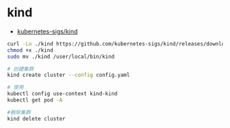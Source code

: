 # kind

- [kubernetes-sigs/kind](https://github.com/kubernetes-sigs/kind)

```bash
curl -Lo ./kind https://github.com/kubernetes-sigs/kind/releases/download/v0.9.0/kind-darwin-amd64
chmod +x ./kind
sudo mv ./kind /user/local/bin/kind

# 创建集群
kind create cluster --config config.yaml

# 使用
kubectl config use-context kind-kind
kubectl get pod -A

#删除集群
kind delete cluster
```
